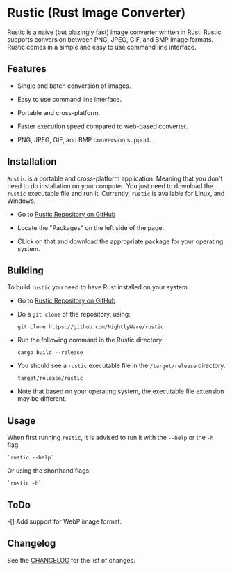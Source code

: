# Rustic (Rust Image Converter)

Rustic is a naive (but blazingly fast) image converter written in Rust. Rustic supports conversion between PNG, JPEG, GIF, and BMP image formats. Rustic comes in a simple and easy to use command line interface.

## Features

- Single and batch conversion of images.

- Easy to use command line interface.

- Portable and cross-platform.

- Faster execution speed compared to web-based converter.

- PNG, JPEG, GIF, and BMP conversion support.

## Installation

`Rustic` is a portable and cross-platform application. Meaning that you don't need to do installation on your computer. You just need to download the `rustic` executable file and run it. Currently, `rustic` is available for Linux, and Windows.

- Go to [Rustic Repository on GitHub](https://github.com/NightlyWare/rustic)

- Locate the "Packages" on the left side of the page.

- CLick on that and download the appropriate package for your operating system.

## Building

To build `rustic` you need to have Rust installed on your system.

- Go to [Rustic Repository on GitHub](https://github.com/NightlyWare/rustic)

- Do a `git clone` of the repository, using:

    `git clone https://github.com/NightlyWare/rustic`

- Run the following command in the Rustic directory:

    `cargo build --release`

- You should see a `rustic` executable file in the `/target/release` directory.

    `target/release/rustic`

- Note that based on your operating system, the executable file extension may be different.

## Usage

When first running `rustic`, it is advised to run it with the `--help` or the `-h` flag.

    `rustic --help`

Or using the shorthand flags:

    `rustic -h`

## ToDo

-[] Add support for WebP image format.

## Changelog

See the [CHANGELOG](CHANGELOG.md) for the list of changes.
